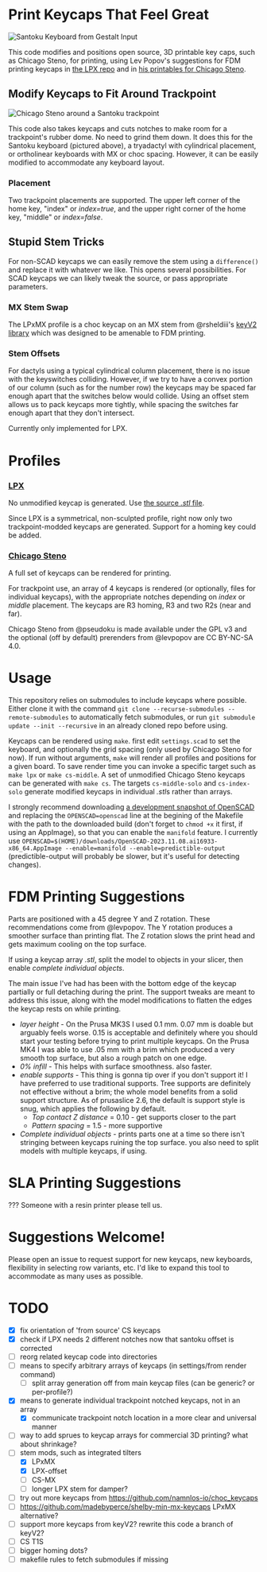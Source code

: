 # Print Keycaps That Feel Great
![Santoku Keyboard from Gestalt Input](images/santoku.jpg)

This code modifies and positions open source, 3D printable key caps, such as Chicago Steno, for printing, using Lev Popov's suggestions for FDM printing keycaps in [the LPX repo](https://github.com/levpopov/LPX) and in [his printables for Chicago Steno](https://www.printables.com/model/158865-chicago-steno-low-profile-keycaps-kailh-choc).

## Modify Keycaps to Fit Around Trackpoint
![Chicago Steno around a Santoku trackpoint](images/santoku-fit.jpg)

This code also takes keycaps and cuts notches to make room for a trackpoint's rubber dome. No need to grind them down. It does this for the Santoku keyboard (pictured above), a tryadactyl with cylindrical placement, or ortholinear keyboards with MX or choc spacing. However, it can be easily modified to accommodate any keyboard layout.

### Placement
Two trackpoint placements are supported. The upper left corner of the home key, "index" or *index=true*, and the upper right corner of the home key, "middle" or *index=false*.

## Stupid Stem Tricks
For non-SCAD keycaps we can easily remove the stem using a `difference()` and replace it with whatever we like. This opens several possibilities. For SCAD keycaps we can likely tweak the source, or pass appropriate parameters.

### MX Stem Swap
The LPxMX profile is a choc keycap on an MX stem from @rsheldiii's [keyV2 library](https://github.com/rsheldiii/KeyV2.git) which was designed to be amenable to FDM printing.

### Stem Offsets
For dactyls using a typical cylindrical column placement, there is no issue with the keyswitches colliding. However, if we try to have a convex portion of our column (such as for the number row) the keycaps may be spaced far enough apart that the switches below would collide. Using an offset stem allows us to pack keycaps more tightly, while spacing the switches far enough apart that they don't intersect.

Currently only implemented for LPX.

# Profiles
### [LPX](https://github.com/levpopov/LPX)
No unmodified keycap is generated. Use [the source *.stl* file](https://github.com/levpopov/LPX/blob/main/LPX.stl).

Since LPX is a symmetrical, non-sculpted profile, right now only two trackpoint-modded keycaps are generated. Support for a homing key could be added.

### [Chicago Steno](https://github.com/pseudoku/PseudoMakeMeKeyCapProfiles)
A full set of keycaps can be rendered for printing.

For trackpoint use, an array of 4 keycaps is rendered (or optionally, files for individual keycaps), with the appropriate notches depending on *index* or *middle* placement. The keycaps are R3 homing, R3 and two R2s (near and far).

Chicago Steno from @pseudoku is made available under the GPL v3 and the optional (off by default) prerenders from @levpopov are CC BY-NC-SA 4.0.

# Usage
This repository relies on submodules to include keycaps where possible. Either clone it with the command `git clone --recurse-submodules --remote-submodules` to automatically fetch submodules, or run `git submodule update --init --recursive` in an already cloned repo before using.

Keycaps can be rendered using `make`. first edit `settings.scad` to set the keyboard, and optionally the grid spacing (only used by Chicago Steno for now). If run without arguments, `make` will render all profiles and positions for a given board. To save render time you can invoke a specific target such as `make lpx` or `make cs-middle`. A set of unmodified Chicago Steno keycaps can be generated with `make cs`. The targets `cs-middle-solo` and `cs-index-solo` generate modified keycaps in individual *.stl*s rather than arrays.

I strongly recommend downloading [a development snapshot of OpenSCAD](https://openscad.org/downloads.html#snapshots) and replacing the `OPENSCAD=openscad` line at the begining of the Makefile with the path to the downloaded build (don't forget to `chmod +x` it first, if using an AppImage), so that you can enable the `manifold` feature. I currently use `OPENSCAD=$(HOME)/downloads/OpenSCAD-2023.11.08.ai16933-x86_64.AppImage --enable=manifold --enable=predictible-output` (predictible-output will probably be slower, but it's useful for detecting changes).

# FDM Printing Suggestions
Parts are positioned with a 45 degree Y and Z rotation. These recommendations come from @levpopov. The Y rotation produces a smoother surface than printing flat. The Z rotation slows the print head and gets maximum cooling on the top surface.

If using a keycap array *.stl*, split the model to objects in your slicer, then enable *complete individual objects*.

The main issue I've had has been with the bottom edge of the keycap partially or full detaching during the print. The support tweaks are meant to address this issue, along with the model modifications to flatten the edges the keycap rests on while printing.

  - *layer height* - On the Prusa MK3S I used 0.1 mm. 0.07 mm is doable but arguably feels worse. 0.15 is acceptable and definitely where you should start your testing before trying to print multiple keycaps. On the Prusa MK4 I was able to use .05 mm with a brim which produced a very smooth top surface, but also a rough patch on one edge.
  - *0% infill* - This helps with surface smoothness. also faster.
  - *enable supports* - This thing is gonna tip over if you don't support it! I have preferred to use traditional supports. Tree supports are definitely not effective without a brim; the whole model benefits from a solid support structure. As of prusaslice 2.6, the default is support style is snug, which applies the following by default.
	- *Top contact Z distance* = 0.10 - get supports closer to the part
    - *Pattern spacing* = 1.5 - more supportive
  - *Complete individual objects* - prints parts one at a time so there isn't stringing between keycaps ruining the top surface. you also need to split models with multiple keycaps, if using.

# SLA Printing Suggestions
??? Someone with a resin printer please tell us.

# Suggestions Welcome!
Please open an issue to request support for new keycaps, new keyboards, flexibility in selecting row variants, etc. I'd like to expand this tool to accommodate as many uses as possible.

# TODO
  - [x] fix orientation of 'from source' CS keycaps
  - [x] check if LPX needs 2 different notches now that santoku offset is corrected
  - [ ] reorg related keycap code into directories
  - [ ] means to specify arbitrary arrays of keycaps (in settings/from render command)
    - [ ] split array generation off from main keycap files (can be generic? or per-profile?)
  - [x] means to generate individual trackpoint notched keycaps, not in an array
    - [x] communicate trackpoint notch location in a more clear and universal manner
  - [ ] way to add sprues to keycap arrays for commercial 3D printing? what about shrinkage?
  - [ ] stem mods, such as integrated tilters
	- [x] LPxMX
    - [x] LPX-offset
    - [ ] CS-MX
    - [ ] longer LPX stem for damper?
  - [ ] try out more keycaps from https://github.com/namnlos-io/choc_keycaps
  - [ ] https://github.com/madebyperce/shelby-min-mx-keycaps LPxMX alternative?
  - [ ] support more keycaps from keyV2? rewrite this code a branch of keyV2?
  - [ ] CS T1S
  - [ ] bigger homing dots?
  - [ ] makefile rules to fetch submodules if missing
